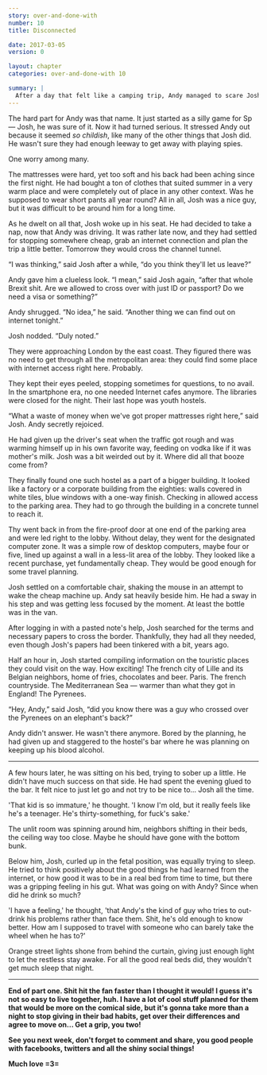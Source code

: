 ```yaml
---
story: over-and-done-with
number: 10
title: Disconnected

date: 2017-03-05
version: 0

layout: chapter
categories: over-and-done-with 10

summary: |
  After a day that felt like a camping trip, Andy managed to scare Josh into being more serious. They are preparing to cross the channel.
---
```

The hard part for Andy was that name. It just started as a silly game for Sp — Josh, he was sure of it. Now it had turned serious. It stressed Andy out because it seemed *so childish*, like many of the other things that Josh did. He wasn't sure they had enough leeway to get away with playing spies.

One worry among many.

The mattresses were hard, yet too soft and his back had been aching since the first night. He had bought a ton of clothes that suited summer in a very warm place and were completely out of place in any other context. Was he supposed to wear short pants all year round? All in all, Josh was a nice guy, but it was difficult to be around him for a long time.

As he dwelt on all that, Josh woke up in his seat. He had decided to take a nap, now that Andy was driving. It was rather late now, and they had settled for stopping somewhere cheap, grab an internet connection and plan the trip a little better. Tomorrow they would cross the channel tunnel.

“I was thinking,” said Josh after a while, “do you think they'll let us leave?”

Andy gave him a clueless look. “I mean,” said Josh again, “after that whole Brexit shit. Are we allowed to cross over with just ID or passport? Do we need a visa or something?”

Andy shrugged. “No idea,” he said. “Another thing we can find out on internet tonight.”

Josh nodded. “Duly noted.”

They were approaching London by the east coast. They figured there was no need to get through all the metropolitan area: they could find some place with internet access right here. Probably.

They kept their eyes peeled, stopping sometimes for questions, to no avail. In the smartphone era, no one needed Internet cafes anymore. The libraries were closed for the night. Their last hope was youth hostels.

“What a waste of money when we've got proper mattresses right here,” said Josh. Andy secretly rejoiced.

He had given up the driver's seat when the traffic got rough and was warming himself up in his own favorite way, feeding on vodka like if it was mother's milk. Josh was a bit weirded out by it. Where did all that booze come from?

They finally found one such hostel as a part of a bigger building. It looked like a factory or a corporate building from the eighties: walls covered in white tiles, blue windows with a one-way finish. Checking in allowed access to the parking area. They had to go through the building in a concrete tunnel to reach it.

Thy went back in from the fire-proof door at one end of the parking area and were led right to the lobby. Without delay, they went for the designated computer zone. It was a simple row of desktop computers, maybe four or five, lined up against a wall in a less-lit area of the lobby. They looked like a recent purchase, yet fundamentally cheap. They would be good enough for some travel planning.

Josh settled on a comfortable chair, shaking the mouse in an attempt to wake the cheap machine up. Andy sat heavily beside him. He had a sway in his step and was getting less focused by the moment. At least the bottle was in the van.

After logging in with a pasted note's help, Josh searched for the terms and necessary papers to cross the border. Thankfully, they had all they needed, even though Josh's papers had been tinkered with a bit, years ago.

Half an hour in, Josh started compiling information on the touristic places they could visit on the way. How exciting! The french city of Lille and its Belgian neighbors, home of fries, chocolates and beer. Paris. The french countryside. The Mediterranean Sea — warmer than what they got in England! The Pyrenees.

“Hey, Andy,” said Josh, “did you know there was a guy who crossed over the Pyrenees on an elephant's back?”

Andy didn't answer. He wasn't there anymore. Bored by the planning, he had given up and staggered to the hostel's bar where he was planning on keeping up his blood alcohol.

***

A few hours later, he was sitting on his bed, trying to sober up a little. He didn't have much success on that side. He had spent the evening glued to the bar. It felt nice to just let go and not try to be nice to… Josh all the time.

'That kid is so immature,' he thought. 'I know I'm old, but it really feels like he's a teenager. He's thirty-something, for fuck's sake.'

The unlit room was spinning around him, neighbors shifting in their beds, the ceiling way too close. Maybe he should have gone with the bottom bunk.

Below him, Josh, curled up in the fetal position, was equally trying to sleep. He tried to think positively about the good things he had learned from the internet, or how good it was to be in a real bed from time to time, but there was a gripping feeling in his gut. What was going on with Andy? Since when did he drink so much?

'I have a feeling,' he thought, 'that Andy's the kind of guy who tries to out-drink his problems rather than face them. Shit, he's old enough to know better. How am I supposed to travel with someone who can barely take the wheel when he has to?'

Orange street lights shone from behind the curtain, giving just enough light to let the restless stay awake. For all the good real beds did, they wouldn't get much sleep that night.

***

**End of part one. Shit hit the fan faster than I thought it would! I guess it's not so easy to live together, huh. I have a lot of cool stuff planned for them that would be more on the comical side, but it's gonna take more than a night to stop giving in their bad habits, get over their differences and agree to move on… Get a grip, you two!**

**See you next week, don't forget to comment and share, you good people with facebooks, twitters and all the shiny social things!**

**Much love =3=**
